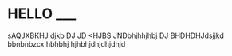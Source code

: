 # HELLO ___
sAQJXBKHJ
djkb
DJ
JD
<HJBS
JNDbhjhhjhbj
DJ
BHDHDHJdsjjkd
 bbnbnbzcx hbhbhj
hjhbhjdhjdhjdhjd
